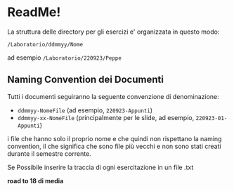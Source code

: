 # ReadMe!

La struttura delle directory per gli esercizi e' organizzata in questo modo:

```
/Laboratorio/ddmmyy/Nome
```
ad esempio `/Laboratorio/220923/Peppe`

## Naming Convention dei Documenti

Tutti i documenti seguiranno la seguente convenzione di denominazione:

- `ddmmyy-NomeFile` (ad esempio, `220923-Appunti`)
- `ddmmyy-xx-NomeFile` (principalmente per le slide, ad esempio, `220923-01-Appunti`)

i file che hanno solo il proprio nome e che quindi non rispettano la naming convention, il che significa che sono file più vecchi e non sono stati creati durante il semestre corrente.

Se Possibile inserire la traccia di ogni esercitazione in un file .txt 


**road to 18 di media**
